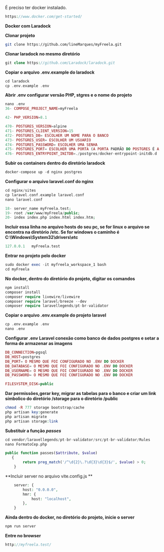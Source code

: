 É preciso ter docker instalado.

```php
https://www.docker.com/get-started/
```


**Docker com Laradock**



**Clonar projeto**

```bash
git clone https://github.com/lineMarques/myFreela.git
```

**Clonar laradock no mesmo diretório**

```php
git clone https://github.com/Laradock/laradock.git
```

**Copiar o arquivo .env.example do laradock**

```php
cd laradock
cp .env.example .env
```

**Abrir .env configurar versão PHP, stgres e o nome do projeto**

```php
nano .env
36- COMPOSE_PROJECT_NAME=myFreela
```

```php
42- PHP_VERSION=8.1
```

```php
470- POSTGRES_VERSION=alpine
471- POSTGRES_CLIENT_VERSION=15
472- POSTGRES_DB= ESCOLHER UM NOME PARA O BANCO
473- POSTGRES_USER= ESCOLHER UM USUARIO
474- POSTGRES_PASSWORD= ESCOLHER UMA SENHA
475- POSTGRES_PORT= ESCOLHER UMA PORTA (A PORTA PADRÃO DO POSTGRES É A 5432)
476- POSTGRES_ENTRYPOINT_INITDB=./postgres/docker-entrypoint-initdb.d
```

**Subir os containers dentro do diretório laradock**

```php
docker-compose up -d nginx postgres
```

**Configurar o arquivo laravel.conf do nginx**

```php
cd nginx/sites
cp laravel.conf.example laravel.conf
nano laravel.conf

18- server_name myFreela.test;
19- root /var/www/myFreela/public;
20- index index.php index.html index.htm;
```

**Incluir essa linha no arquivo hosts do seu pc, se for linux o arquivo se encontra na diretório /etc. Se for windows o caminho é C:\Windows\System32\drivers\etc**

```php
127.0.0.1	myFreela.test
```

**Entrar no projeto pelo docker**

```php
sudo docker exec -it myfreela_workspace_1 bash
cd myFreela
```

**No docker, dentro do diretório do projeto, digitar os comandos**

```php
npm install
composer install
composer require livewire/livewire
composer require laravel/breeze --dev
composer require laravellegends/pt-br-validator
```

**Copiar o arquivo .env.example do projeto laravel**

```php
cp .env.example .env
nano .env
```

**Configurar .env Laravel conexão como banco de dados postgres e setar a forma de armazenar as imagens**

```php
DB_CONNECTION=pgsql
DB_HOST=postgres
DB_PORT= O MESMO QUE FOI CONFIGURADO NO .ENV DO DOCKER
DB_DATABASE= O MESMO QUE FOI CONFIGURADO NO .ENV DO DOCKER
DB_USERNAME= O MESMO QUE FOI CONFIGURADO NO .ENV DO DOCKER
DB_PASSWORD= O MESMO QUE FOI CONFIGURADO NO .ENV DO DOCKER

FILESYSTEM_DISK=public
```

**Dar permissões,gerar key, migrar as tabelas para o banco e criar um link símbolico do diretório /storage para o diretório /public**

```php
chmod -R 777 storage bootstrap/cache
php artisan key:generate
php artisan migrate
php artisan storage:link
```

**Substituir a função ***passes*****

```php
cd vendor/laravellegends/pt-br-validator/src/pt-br-validator/Rules
nano FormatoCep.php

public function passes($attribute, $value)
   {
        return preg_match('/^\d{2}\.?\d{3}\d{3}$/', $value) > 0;
    }
```

**Incluir server no arquivo vite.config.js **

```php
    server: {
        host: "0.0.0.0",
        hmr: {
            host: "localhost",
        },
    }
```

**Ainda dentro do docker, no diretório do projeto, inicie o server**

```php
npm run server
```

**Entre no browser**

```php
http://myfreela.test/
```


